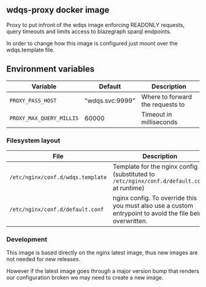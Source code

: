 ## wdqs-proxy docker image

Proxy to put infront of the wdqs image enforcing READONLY requests, query timeouts and limits access to blazegraph sparql endpoints.

In order to change how this image is configured just mount over the wdqs.template file.

## Environment variables

| Variable | Default | Description |
| --- | --- | --- |
| `PROXY_PASS_HOST` | "wdqs.svc:9999" | Where to forward the requests to |
| `PROXY_MAX_QUERY_MILLIS` | 60000 | Timeout in milliseconds |

### Filesystem layout

| File | Description |
| --- | --- |
| `/etc/nginx/conf.d/wdqs.template` | Template for the nginx config (substituted to `/etc/nginx/conf.d/default.conf` at runtime) |
| `/etc/nginx/conf.d/default.conf` | nginx config. To override this you must also use a custom entrypoint to avoid the file being overwritten. |

### Development

This image is based directly on the nginx latest image, thus new images are not needed for new releases.

However if the latest image goes through a major version bump that renders our configuration broken we may need to create a new image.
